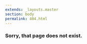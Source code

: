```yaml
---
extends: _layouts.master
section: body
permalink: 404.html
---
```


### Sorry, that page does not exist.